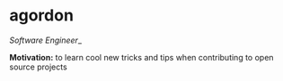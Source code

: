 agordon
=====

_Software Engineer__

**Motivation:** to learn cool new tricks and tips when contributing to open source projects
